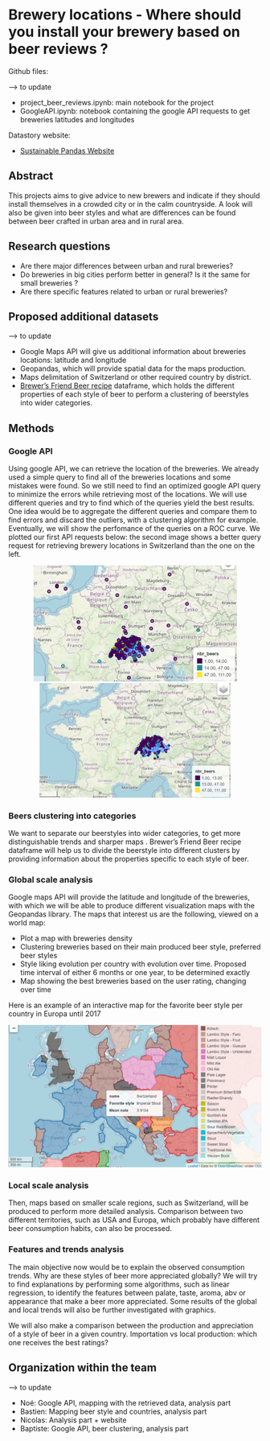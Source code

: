 # Brewery locations - Where should you install your brewery based on beer reviews ?

Github files:

--> to update
- project_beer_reviews.ipynb: main notebook for the project
- GoogleAPI.ipynb: notebook containing the google API requests to get breweries latitudes and longitudes

Datastory website:
- [Sustainable Pandas Website](https://nicolasrochat.github.io)

## Abstract

This projects aims to give advice to new brewers and indicate if they should install themselves in a crowded city or in the calm countryside. A look will also be given into beer styles and what are differences can be found between beer crafted in urban area and in rural area.

## Research questions

- Are there major differences between urban and rural breweries? 
- Do breweries in big cities perform better in general? Is it the same for small breweries ? 
- Are there specific features related to urban or rural breweries?

## Proposed additional datasets

--> to update
- Google Maps API will give us additional information about breweries locations: latitude and longitude
- Geopandas, which will provide spatial data for the maps production.
- Maps delimitation of Switzerland or other required country by district.
- [Brewer’s Friend Beer recipe](https://www.kaggle.com/datasets/jtrofe/beer-recipes?resource=download) dataframe, which holds the different properties of each style of beer to perform a clustering of beerstyles into wider categories.


## Methods

### Google API

Using google API, we can retrieve the location of the breweries. We already used a simple query to find all of the breweries locations and some mistakes were found. So we still need to find an optimized google API query to minimize the errors while retrieving most of the locations. We will use different queries and try to find which of the queries yield the best results. One idea would be to aggregate the different queries and compare them to find errors and discard the outliers, with a clustering algorithm for example. Eventually, we will show the perfomance of the queries on a ROC curve. We plotted our first API requests below: the second image shows a better query request for retrieving brewery locations in Switzerland than the one on the left.
<p align="center">
  <img src="Images/BadQuery_Swi.PNG" width="405" title="Bad Query">
  <img src="Images/BetterQuery_Swi.PNG" width="380" title="Better Query">
</p>

### Beers clustering into categories

We want to separate our beerstyles into wider categories, to get more distinguishable trends and sharper maps . Brewer’s Friend Beer recipe dataframe will help us to divide the beerstyle into different clusters by providing information about the properties specific to each style of beer.

### Global scale analysis

Google maps API will provide the latitude and longitude of the breweries, with which we will be able to produce different visualization maps with the Geopandas library. The maps that interest us are the following, viewed on a world map:

- Plot a map with breweries density
- Clustering breweries based on their main produced beer style, preferred beer styles
- Style liking evolution per country with evolution over time. Proposed time interval of either 6 months or one year, to be determined exactly
- Map showing the best breweries based on the user rating, changing over time

Here is an example of an interactive map for the favorite beer style per country in Europa until 2017
<p align="center">
  <img src="Images/interactive_Beer_styles.png" width="600" title="Interactive Beer Map">
</p>

### Local scale analysis

Then, maps based on smaller scale regions, such as Switzerland, will be produced to perform more detailed analysis. 
Comparison between two different territories, such as USA and Europa, which probably have different beer consumption habits, can also be processed.


### Features and trends analysis 

The main objective now would be to explain the observed consumption trends. Why are these styles of beer more appreciated globally? We will try to find explanations by performing some algorithms, such as linear regression, to identify the features between palate, taste, aroma, abv or appearance that make a beer more appreciated. Some results of the global and local trends will also be further investigated with graphics.

We will also make a comparison between the production and appreciation of a style of beer in a given country. Importation vs local production: which one receives the best ratings? 


## Organization within the team

--> to update
- Noé: Google API, mapping with the retrieved data, analysis part
- Bastien: Mapping beer style and countries, analysis part
- Nicolas: Analysis part + website
- Baptiste: Google API, beer clustering, analysis part
